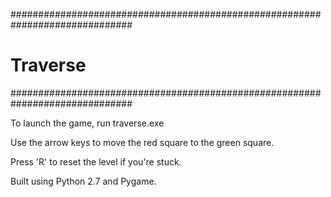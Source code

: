##############################################################################
# Traverse                                                            #
##############################################################################

To launch the game, run traverse.exe

Use the arrow keys to move the red square to the green square.

Press 'R' to reset the level if you're stuck.

Built using Python 2.7 and Pygame.
